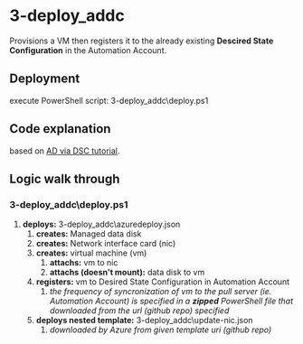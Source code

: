 # 3-deploy_addc

Provisions a VM then registers it to the already existing **Descired State Configuration** in the Automation Account.

## Deployment

execute PowerShell script: 3-deploy_addc\deploy.ps1

## Code explanation

based on [AD via DSC tutorial](https://kvaes.wordpress.com/2017/04/29/azure-deploying-a-domain-controller-via-dsc-pull/).

## Logic walk through


### 3-deploy_addc\deploy.ps1

1. **deploys:** 3-deploy_addc\azuredeploy.json
    1. **creates:** Managed data disk
    1. **creates:** Network interface card (nic)
    1. **creates:** virtual machine (vm)
        1. **attachs:** vm to nic
        1. **attachs (doesn't mount):** data disk to vm
    1. **registers:** vm to Desired State Configuration in Automation Account
        1. *the frequency of syncronization of vm to the pull server (ie. Automation Account) is specified in a **zipped** PowerShell file that downloaded from the url (github repo) specified*
    1. **deploys nested template:** 3-deploy_addc\update-nic.json
        1. *downloaded by Azure from given template uri (github repo)*